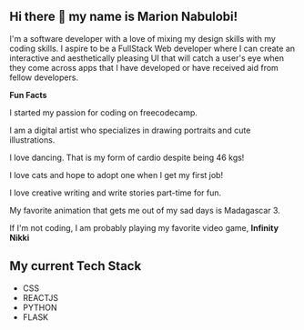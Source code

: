 ## Hi there 👋 my name is Marion Nabulobi!

I'm a software developer with a love of mixing my design skills with my coding skills. 
I aspire to be a FullStack Web developer where I can create an interactive and aesthetically pleasing UI that will catch a user's eye when they come across apps that I have developed or have received aid from fellow developers. 

**Fun Facts**

I started my passion for coding on freecodecamp.

I am a digital artist who specializes in drawing portraits and cute illustrations.

I love dancing. That is my form of cardio despite being 46 kgs!

I love cats and hope to adopt one when I get my first job!

I love creative writing and write stories part-time for fun. 

My favorite animation that gets me out of my sad days is Madagascar 3.

If I'm not coding, I am probably playing my favorite video game, **Infinity Nikki**

## My current Tech Stack
- CSS
- REACTJS
- PYTHON
- FLASK



<!--
**arilobi/arilobi** is a ✨ _special_ ✨ repository because its `README.md` (this file) appears on your GitHub profile.

Here are some ideas to get you started:

- 🔭 I’m currently working on ...
- 🌱 I’m currently learning ...
- 👯 I’m looking to collaborate on ...
- 🤔 I’m looking for help with ...
- 💬 Ask me about ...
- 📫 How to reach me: ...
- 😄 Pronouns: ...
- ⚡ Fun fact: ...
-->
